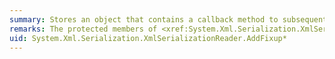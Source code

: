 ```yaml
---
summary: Stores an object that contains a callback method to subsequently be called, as necessary, to fill in .NET Framework collections or enumerations that map to SOAP-encoded arrays or SOAP-encoded, multi-referenced elements.
remarks: The protected members of <xref:System.Xml.Serialization.XmlSerializationReader> are intended for use only by derived classes that are used internally within the .NET Framework XML serialization infrastructure.
uid: System.Xml.Serialization.XmlSerializationReader.AddFixup*
---
```

